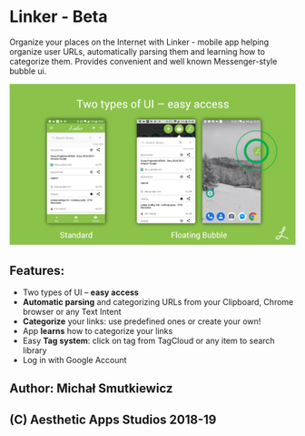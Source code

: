 # Linker - Beta

Organize your places on the Internet with Linker - mobile app helping organize user URLs, automatically parsing them and learning how to categorize them. Provides convenient and well known Messenger-style bubble ui.

<div align="center">
  <img src="img/two_types_of_ui.JPG"/>
</div>

## Features:

- Two types of UI – **easy access**
- **Automatic parsing** and categorizing URLs from your Clipboard, Chrome browser or any Text Intent
- **Categorize** your links: use predefined ones or create your own!
- App **learns** how to categorize your links
- Easy **Tag system**: click on tag from TagCloud or any item to search library
- Log in with Google Account

## Author: Michał Smutkiewicz
## (C) Aesthetic Apps Studios 2018-19
